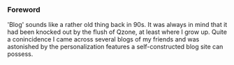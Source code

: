 ### Foreword

'Blog' sounds like a rather old thing back in 90s. It was always in mind that it had been knocked out by the flush of Qzone, at least where I grow up. Quite a conincidence I came across several blogs of my friends and was astonished by the personalization features a self-constructed blog site can possess. 